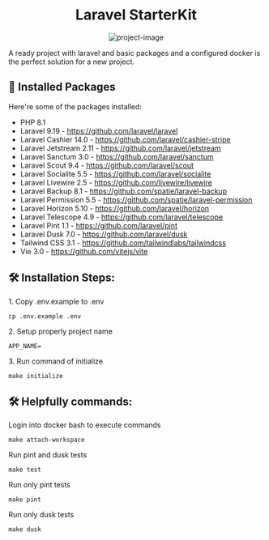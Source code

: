 <h1 align="center" id="title">Laravel StarterKit</h1>

<p align="center"><img src="https://socialify.git.ci/szpasu/laravel-starterkit/image?description=1&amp;font=Source%20Code%20Pro&amp;forks=1&amp;issues=1&amp;language=1&amp;name=1&amp;owner=1&amp;pattern=Circuit%20Board&amp;stargazers=1&amp;theme=Dark" alt="project-image"></p>

<p id="description">A ready project with laravel and basic packages and a configured docker is the perfect solution for a new project.</p>



<h2>🧐 Installed Packages</h2>

Here're some of the packages installed:

*   PHP 8.1
*   Laravel 9.19 - https://github.com/laravel/laravel
*   Laravel Cashier 14.0 - https://github.com/laravel/cashier-stripe
*   Laravel Jetstream 2.11 - https://github.com/laravel/jetstream
*   Laravel Sanctum 3.0 - https://github.com/laravel/sanctum
*   Laravel Scout 9.4 - https://github.com/laravel/scout
*   Laravel Socialite 5.5 - https://github.com/laravel/socialite
*   Laravel Livewire 2.5 - https://github.com/livewire/livewire
*   Laravel Backup 8.1 - https://github.com/spatie/laravel-backup
*   Laravel Permission 5.5 - https://github.com/spatie/laravel-permission
*   Laravel Horizon 5.10 - https://github.com/laravel/horizon
*   Laravel Telescope 4.9 - https://github.com/laravel/telescope
*   Laravel Pint 1.1 - https://github.com/laravel/pint
*   Laravel Dusk 7.0 - https://github.com/laravel/dusk
*   Tailwind CSS 3.1 - https://github.com/tailwindlabs/tailwindcss
*   Vie 3.0 - https://github.com/vitejs/vite

<h2>🛠️ Installation Steps:</h2>

<p>1. Copy .env.example to .env</p>

```
cp .env.example .env
```

<p>2. Setup properly project name</p>

```
APP_NAME=
```

<p>3. Run command of initialize</p>

```
make initialize
```

<h2>🛠️ Helpfully commands:</h2>

<p>Login into docker bash to execute commands</p>

```
make attach-workspace
```

<p>Run pint and dusk tests</p>

```
make test
```

<p>Run only pint tests</p>

```
make pint
```

<p>Run only dusk tests</p>

```
make dusk
```
